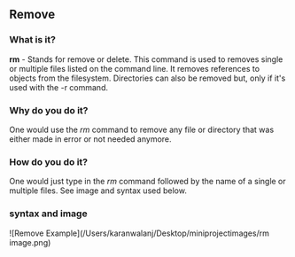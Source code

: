 ## Remove

### What is it?
**rm** - Stands for remove or delete. This command is used to removes single or multiple files listed on the command line. It removes references to objects from the filesystem. Directories can also be removed but, only if it's used with the -r command.
### Why do you do it?
One would use the *rm* command to remove any file or directory that was either made in error or not needed anymore. 
### How do you do it?
One would just type in the *rm* command followed by the name of a single or multiple files. See image and syntax used below. 
### syntax and image
![Remove Example](/Users/karanwalanj/Desktop/miniprojectimages/rm image.png)